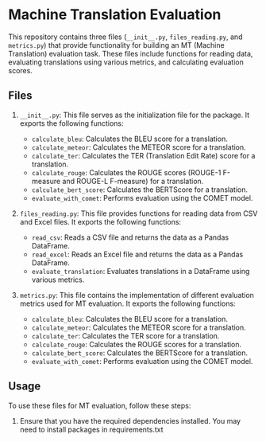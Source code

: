 # Machine Translation Evaluation

This repository contains three files (`__init__.py`, `files_reading.py`, and `metrics.py`) that provide functionality for building an MT (Machine Translation) evaluation task. These files include functions for reading data, evaluating translations using various metrics, and calculating evaluation scores.

## Files

1. `__init__.py`: This file serves as the initialization file for the package. It exports the following functions:

   - `calculate_bleu`: Calculates the BLEU score for a translation.
   - `calculate_meteor`: Calculates the METEOR score for a translation.
   - `calculate_ter`: Calculates the TER (Translation Edit Rate) score for a translation.
   - `calculate_rouge`: Calculates the ROUGE scores (ROUGE-1 F-measure and ROUGE-L F-measure) for a translation.
   - `calculate_bert_score`: Calculates the BERTScore for a translation.
   - `evaluate_with_comet`: Performs evaluation using the COMET model.

2. `files_reading.py`: This file provides functions for reading data from CSV and Excel files. It exports the following functions:

   - `read_csv`: Reads a CSV file and returns the data as a Pandas DataFrame.
   - `read_excel`: Reads an Excel file and returns the data as a Pandas DataFrame.
   - `evaluate_translation`: Evaluates translations in a DataFrame using various metrics.

3. `metrics.py`: This file contains the implementation of different evaluation metrics used for MT evaluation. It exports the following functions:

   - `calculate_bleu`: Calculates the BLEU score for a translation.
   - `calculate_meteor`: Calculates the METEOR score for a translation.
   - `calculate_ter`: Calculates the TER score for a translation.
   - `calculate_rouge`: Calculates the ROUGE scores for a translation.
   - `calculate_bert_score`: Calculates the BERTScore for a translation.
   - `evaluate_with_comet`: Performs evaluation using the COMET model.

## Usage

To use these files for MT evaluation, follow these steps:

1. Ensure that you have the required dependencies installed. You may need to install packages in requirements.txt

